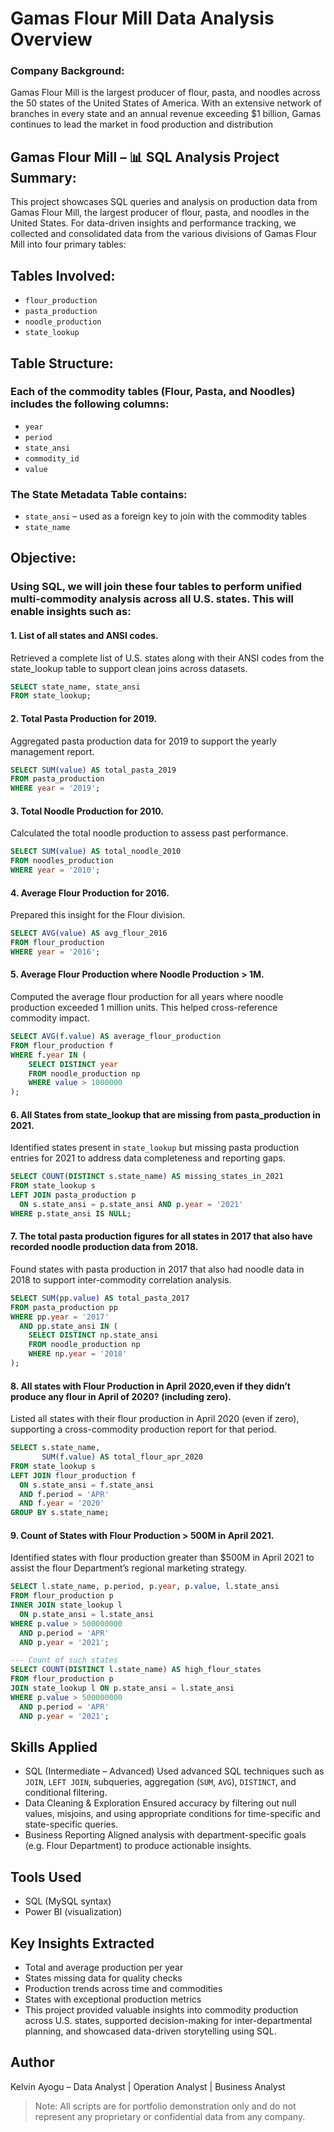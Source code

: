 # Gamas Flour Mill Data Analysis Overview
### Company Background:
Gamas Flour Mill is the largest producer of flour, pasta, and noodles across the 50 states of the United States of America. With an extensive network of branches in every state and an annual revenue exceeding $1 billion, Gamas continues to lead the market in food production and distribution


## Gamas Flour Mill – 📊 SQL Analysis Project Summary:

This project showcases SQL queries and analysis on production data from Gamas Flour Mill, the largest producer of flour, pasta, and noodles in the United States. For data-driven insights and performance tracking, we collected and consolidated data from the various divisions of Gamas Flour Mill into four primary tables:

## Tables Involved:
- `flour_production`
- `pasta_production`
- `noodle_production`
- `state_lookup`
  
## Table Structure:
### Each of the commodity tables (Flour, Pasta, and Noodles) includes the following columns:
- `year`
- `period`
- `state_ansi`
- `commodity_id`
- `value`

### The State Metadata Table contains:
- `state_ansi`  – used as a foreign key to join with the commodity tables
- `state_name`
  
## Objective:
### Using SQL, we will join these four tables to perform unified multi-commodity analysis across all U.S. states. This will enable insights such as:
#### 1. List of all states and ANSI codes.
Retrieved a complete list of U.S. states along with their ANSI codes from the state_lookup table to support clean joins across datasets.
```sql
SELECT state_name, state_ansi
FROM state_lookup;
```

#### 2. Total Pasta Production for 2019.
Aggregated pasta production data for 2019 to support the yearly management report.
```sql
SELECT SUM(value) AS total_pasta_2019
FROM pasta_production
WHERE year = '2019';
```

#### 3. Total Noodle Production for 2010.
Calculated the total noodle production to assess past performance.
```sql
SELECT SUM(value) AS total_noodle_2010
FROM noodles_production
WHERE year = '2010';
```

#### 4. Average Flour Production for 2016.
Prepared this insight for the Flour division.
```sql
SELECT AVG(value) AS avg_flour_2016
FROM flour_production
WHERE year = '2016';
```

#### 5. Average Flour Production where Noodle Production > 1M.
Computed the average flour production for all years where noodle production exceeded 1 million units. This helped cross-reference commodity impact.
```sql
SELECT AVG(f.value) AS average_flour_production
FROM flour_production f
WHERE f.year IN (
    SELECT DISTINCT year
    FROM noodle_production np
    WHERE value > 1000000
);
```

#### 6.  All States from state_lookup that are missing from pasta_production in 2021.
Identified states present in `state_lookup` but missing pasta production entries for 2021 to address data completeness and reporting gaps.
```sql
SELECT COUNT(DISTINCT s.state_name) AS missing_states_in_2021
FROM state_lookup s
LEFT JOIN pasta_production p
  ON s.state_ansi = p.state_ansi AND p.year = '2021'
WHERE p.state_ansi IS NULL;
```

#### 7. The total pasta production figures for all states in 2017 that also have recorded noodle production data from 2018.
Found states with pasta production in 2017 that also had noodle data in 2018 to support inter-commodity correlation analysis.
```sql
SELECT SUM(pp.value) AS total_pasta_2017
FROM pasta_production pp
WHERE pp.year = '2017'
  AND pp.state_ansi IN (
    SELECT DISTINCT np.state_ansi
    FROM noodle_production np
    WHERE np.year = '2018'
);
```

#### 8. All states with Flour Production in April 2020,even if they didn’t produce any flour in April of 2020? (including zero).
Listed all states with their flour production in April 2020 (even if zero), supporting a cross-commodity production report for that period.
```sql
SELECT s.state_name,
       SUM(f.value) AS total_flour_apr_2020
FROM state_lookup s
LEFT JOIN flour_production f
  ON s.state_ansi = f.state_ansi
  AND f.period = 'APR'
  AND f.year = '2020'
GROUP BY s.state_name;
```

#### 9. Count of  States with Flour Production > 500M in April 2021.
Identified states with flour production greater than $500M in April 2021 to assist the flour Department’s regional marketing strategy.
```sql
SELECT l.state_name, p.period, p.year, p.value, l.state_ansi
FROM flour_production p
INNER JOIN state_lookup l
  ON p.state_ansi = l.state_ansi
WHERE p.value > 500000000
  AND p.period = 'APR'
  AND p.year = '2021';

--- Count of such states
SELECT COUNT(DISTINCT l.state_name) AS high_flour_states
FROM flour_production p
JOIN state_lookup l ON p.state_ansi = l.state_ansi
WHERE p.value > 500000000
  AND p.period = 'APR'
  AND p.year = '2021';
```

## Skills Applied
- SQL (Intermediate – Advanced)
Used advanced SQL techniques such as `JOIN`, `LEFT JOIN`, subqueries, aggregation (`SUM`, `AVG`), `DISTINCT`, and conditional filtering.
- Data Cleaning & Exploration
Ensured accuracy by filtering out null values, misjoins, and using appropriate conditions for time-specific and state-specific queries.
- Business Reporting
Aligned analysis with department-specific goals (e.g. Flour Department) to produce actionable insights.

## Tools Used
- SQL (MySQL syntax)
- Power BI (visualization)

## Key Insights Extracted
- Total and average production per year
- States missing data for quality checks
- Production trends across time and commodities
- States with exceptional production metrics
- This project provided valuable insights into commodity production across U.S. states, supported decision-making for inter-departmental planning, and showcased data-driven storytelling using SQL.

## Author
Kelvin Ayogu – Data Analyst | Operation Analyst | Business Analyst

> Note: All scripts are for portfolio demonstration only and do not represent any proprietary or confidential data from any company.
